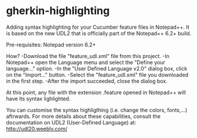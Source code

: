 gherkin-highlighting
====================

Adding syntax highlighting for your Cucumber feature files in Notepad++.
It is based on the new UDL2 that is officially part of the Notepad++ 6.2+ build.

Pre-requisites: 
Notepad version 6.2+

How?
-Download the file "feature_udl.xml" file from this project.
-In Notepad++ open the Language menu and select the "Define your language..." option.
-In the "User Defined Language v2.0" dialog box, click on the "Import..." button.
-Select the "feature_udl.xml" file you downloaded in the first step.
-After the import succeeded, close the dialog box.

At this point, any file with the extension .feature opened in Notepad++ will have its syntax lighlighted.


You can customise the syntax highligthing (i.e. change the colors, fonts,...) aftrwards.
For more details about these capabilities, consult the documentation on UDL2 (User-Defined Language) at:
http://udl20.weebly.com/



